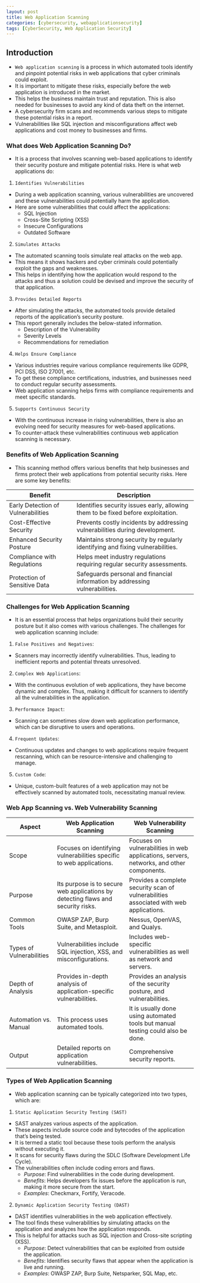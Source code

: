 ```yaml
---
layout: post
title: Web Application Scanning
categories: [cybersecurity, webapplicationsecurity]
tags: [CyberSecurity, Web Application Security]
---
```


## Introduction
- `Web application scanning` is a process in which automated tools identify and pinpoint potential risks in web applications that cyber criminals could exploit. 
- It is important to mitigate these risks, especially before the web application is introduced in the market. 
- This helps the business maintain trust and reputation. This is also needed for businesses to avoid any kind of data theft on the internet.
- A cybersecurity firm scans and recommends various steps to mitigate these potential risks in a report. 
- Vulnerabilities like SQL injection and misconfigurations affect web applications and cost money to businesses and firms.


### What does Web Application Scanning Do?
- It is a process that involves scanning web-based applications to identify their security posture and mitigate potential risks. Here is what web applications do:

1. `Identifies Vulnerabilities`
- During a web application scanning, various vulnerabilities are uncovered and these vulnerabilities could potentially harm the application. 
- Here are some vulnerabilities that could affect the applications:
    + SQL Injection
    + Cross-Site Scripting (XSS)
    + Insecure Configurations
    + Outdated Software

2. `Simulates Attacks`
- The automated scanning tools simulate real attacks on the web app. 
- This means it shows hackers and cyber criminals could potentially exploit the gaps and weaknesses. 
- This helps in identifying how the application would respond to the attacks and thus a solution could be devised and improve the security of that application.

3. `Provides Detailed Reports`
- After simulating the attacks, the automated tools provide detailed reports of the application’s security posture. 
- This report generally includes the below-stated information.
    + Description of the Vulnerability
    + Severity Levels
    + Recommendations for remediation

4. `Helps Ensure Compliance`
- Various industries require various compliance requirements like GDPR, PCI DSS, ISO 27001, etc. 
- To get these compliance certifications, industries, and businesses need to conduct regular security assessments. 
- Web application scanning helps firms with compliance requirements and meet specific standards.

5. `Supports Continuous Security`
- With the continuous increase in rising vulnerabilities, there is also an evolving need for security measures for web-based applications. 
- To counter-attack these vulnerabilities continuous web application scanning is necessary.


### Benefits of Web Application Scanning
- This scanning method offers various benefits that help businesses and firms protect their web applications from potential security risks. Here are some key benefits:

| Benefit | Description | 
| ------- | ----------- |
| Early Detection of Vulnerabilities | Identifies security issues early, allowing them to be fixed before exploitation. |
| Cost-Effective Security |	Prevents costly incidents by addressing vulnerabilities during development. |
| Enhanced Security Posture | Maintains strong security by regularly identifying and fixing vulnerabilities. |
| Compliance with Regulations | Helps meet industry regulations requiring regular security assessments. |
| Protection of Sensitive Data | Safeguards personal and financial information by addressing vulnerabilities. |


### Challenges for Web Application Scanning
- It is an essential process that helps organizations build their security posture but it also comes with various challenges. The challenges for web application scanning include:

1. `False Positives and Negatives`: 
- Scanners may incorrectly identify vulnerabilities. Thus, leading to inefficient reports and potential threats unresolved.

2. `Complex Web Applications`: 
- With the continuous evolution of web applications, they have become dynamic and complex. Thus, making it difficult for scanners to identify all the vulnerabilities in the application.

3. `Performance Impact`: 
- Scanning can sometimes slow down web application performance, which can be disruptive to users and operations.

4. `Frequent Updates`: 
- Continuous updates and changes to web applications require frequent rescanning, which can be resource-intensive and challenging to manage.

5. `Custom Code`: 
- Unique, custom-built features of a web application may not be effectively scanned by automated tools, necessitating manual review.


### Web App Scanning vs. Web Vulnerability Scanning

| Aspect                  | Web Application Scanning                                                            | Web Vulnerability Scanning                                                                  |
|-------------------------|-------------------------------------------------------------------------------------|---------------------------------------------------------------------------------------------|
| Scope                   | Focuses on identifying vulnerabilities specific to web applications.                | Focuses on vulnerabilities in web applications, servers, networks, and other components.    |
| Purpose                 | Its purpose is to secure web applications by detecting flaws and security risks.    | Provides a complete security scan of vulnerabilities associated with web applications.      |
| Common Tools            | OWASP ZAP, Burp Suite, and Metasploit.                                              | Nessus, OpenVAS, and Qualys.                                                                |
| Types of Vulnerabilities| Vulnerabilities include SQL injection, XSS, and misconfigurations.                  | Includes web-specific vulnerabilities as well as network and servers.                       |
| Depth of Analysis       | Provides in-depth analysis of application-specific vulnerabilities.                 | Provides an analysis of the security posture, and vulnerabilities.                          |
| Automation vs. Manual   | This process uses automated tools.                                                  | It is usually done using automated tools but manual testing could also be done.             |
| Output                  | Detailed reports on application vulnerabilities.                                    | Comprehensive security reports.                                                             |


### Types of Web Application Scanning
- Web application scanning can be typically categorized into two types, which are:

1. `Static Application Security Testing (SAST)`
- SAST analyzes various aspects of the application. 
- These aspects include source code and bytecodes of the application that’s being tested. 
- It is termed a static tool because these tools perform the analysis without executing it.
- It scans for security flaws during the SDLC (Software Development Life Cycle). 
- The vulnerabilities often include coding errors and flaws.
    + *Purpose*: Find vulnerabilities in the code during development.
    + *Benefits*: Helps developers fix issues before the application is run, making it more secure from the start.
    + *Examples*: Checkmarx, Fortify, Veracode.

2. `Dynamic Application Security Testing (DAST)`
- DAST identifies vulnerabilities in the web application effectively. 
- The tool finds these vulnerabilities by simulating attacks on the application and analyzes how the application responds. 
- This is helpful for attacks such as SQL injection and Cross-site scripting (XSS).
    + *Purpose*: Detect vulnerabilities that can be exploited from outside the application.
    + *Benefits*: Identifies security flaws that appear when the application is live and running.
    + *Examples*: OWASP ZAP, Burp Suite, Netsparker, SQL Map, etc.

### 